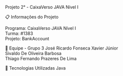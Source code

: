 Projeto 2° - CaixaVerso JAVA Nível I

📋 Informações do Projeto

Programa: CaixaVerso JAVA Nível I  
Turma: #1383  
Projeto: BankAccount  

👥 Equipe - Grupo 3
José Ricardo Fonseca Xavier Júnior  
Sivaldo De Oliveira Barbosa  
Thiago Fernando Prazeres De Lima  


🚀 Tecnologias Utilizadas
Java
